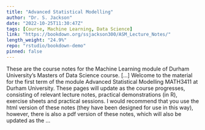 ```yaml
---
title: "Advanced Statistical Modelling"
author: "Dr. S. Jackson"
date: "2022-10-25T11:30:47Z"
tags: [Course, Machine Learning, Data Science]
link: "https://bookdown.org/ssjackson300/ASM_Lecture_Notes/"
length_weight: "24.9%"
repo: "rstudio/bookdown-demo"
pinned: false
---
```


These are the course notes for the Machine Learning module of Durham University’s Masters of Data Science course. [...] Welcome to the material for the first term of the module Advanced Statistical Modelling MATH3411 at Durham University. These pages will update as the course progresses, consisting of relevant lecture notes, practical demonstrations (in R), exercise sheets and practical sessions. I would recommend that you use the html version of these notes (they have been designed for use in this way), however, there is also a pdf version of these notes, which will also be updated as the ...
